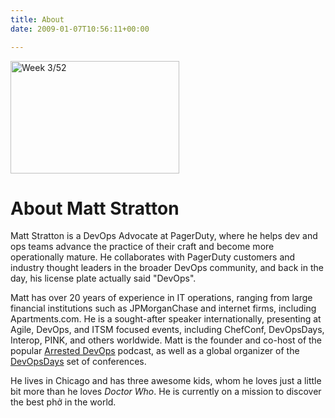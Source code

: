 ```yaml
---
title: About
date: 2009-01-07T10:56:11+00:00

---
```

<img class="alignright" alt="Week 3/52" src="http://farm4.static.flickr.com/3457/3204350154_68cd055fc6.jpg" width="270" height="180" />

# About Matt Stratton

Matt Stratton is a DevOps Advocate at PagerDuty, where he helps dev and ops teams advance the practice of their craft and become more operationally mature. He collaborates with PagerDuty customers and industry thought leaders in the broader DevOps community, and back in the day, his license plate actually said "DevOps".

Matt has over 20 years of experience in IT operations, ranging from large financial institutions such as JPMorganChase and internet firms, including Apartments.com. He is a sought-after speaker internationally, presenting at Agile, DevOps, and ITSM focused events, including ChefConf, DevOpsDays, Interop, PINK, and others worldwide. Matt is the founder and co-host of the popular [Arrested DevOps](https://www.arresteddevops.com) podcast, as well as a global organizer of the [DevOpsDays](https://www.devopsdays.org) set of conferences.

He lives in Chicago and has three awesome kids, whom he loves just a little bit more than he loves *Doctor Who*. He is currently on a mission to discover the best phở in the world.

